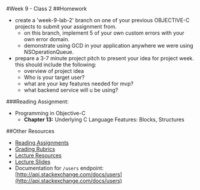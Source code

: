 #Week 9 - Class 2
##Homework
* create a 'week-9-lab-2' branch on one of your previous OBJECTIVE-C projects to submit your assignment from.
    * on this branch, implement 5 of your own custom errors with your own error domain.
    * demonstrate using GCD in your application anywhere we were using NSOperationQueue.
* prepare a 3-7 minute project pitch to present your idea for project week. this should include the following:
    * overview of project idea
    * Who is your target user?
    * what are your key features needed for mvp?
    * what backend service will u be using?

###Reading Assignment:
* Programming in Objective-C
  * **Chapter 13:** Underlying C Language Features: Blocks, Structures


##Other Resources
* [Reading Assignments](../../Resources/ra-grading-standard/)
* [Grading Rubrics](../../Resources/)
* [Lecture Resources](lecture/)
* [Lecture Slides](https://www.icloud.com/keynote/0005bZ5p2V9hNHM9kWaMEr8mA#Week9_Day2)
* Documentation for `/users` endpoint: [http://api.stackexchange.com/docs/users](http://api.stackexchange.com/docs/users)
